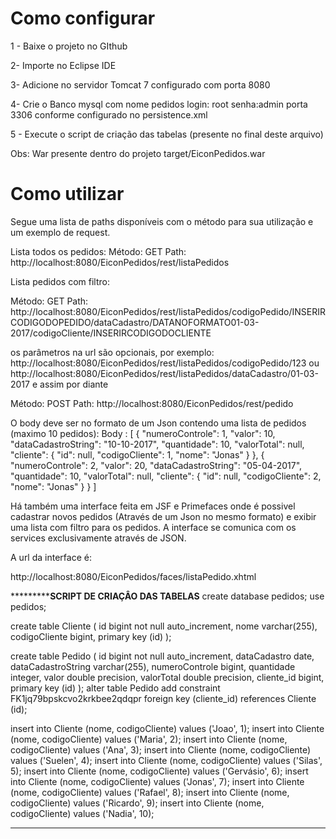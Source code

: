 
<h1>Como configurar</h1>

1 - Baixe o projeto no GIthub

2- Importe no Eclipse IDE

3- Adicione no servidor Tomcat 7 configurado com porta 8080

4- Crie o Banco mysql com nome pedidos  login: root senha:admin porta 3306 conforme configurado no persistence.xml

5 - Execute o script de criação das tabelas (presente no final deste arquivo)

Obs: War presente dentro do projeto target/EiconPedidos.war
<h1>Como utilizar</h1>

Segue uma lista de paths disponíveis com o método para sua utilização e um exemplo de request.

Lista todos os pedidos:
Método: 		GET
Path: 			http://localhost:8080/EiconPedidos/rest/listaPedidos

Lista pedidos com filtro:

Método: 		GET
Path: 			http://localhost:8080/EiconPedidos/rest/listaPedidos/codigoPedido/INSERIRCODIGODOPEDIDO/dataCadastro/DATANOFORMATO01-03-2017/codigoCliente/INSERIRCODIGODOCLIENTE

os parâmetros na url são opcionais, por exemplo:
http://localhost:8080/EiconPedidos/rest/listaPedidos/codigoPedido/123
ou
http://localhost:8080/EiconPedidos/rest/listaPedidos/dataCadastro/01-03-2017
e assim por diante

Método: 		POST
Path: 	http://localhost:8080/EiconPedidos/rest/pedido

O body deve ser no formato de um Json contendo uma lista de pedidos (maximo 10 pedidos):
Body :
  [
      {
        "numeroControle": 1,
        "valor": 10,
        "dataCadastroString": "10-10-2017",
        "quantidade": 10,
        "valorTotal": null,
        "cliente": {
	              "id": null,
	              "codigoCliente": 1,
	              "nome": "Jonas"
              }
       },
       {
        "numeroControle": 2,
        "valor": 20,
        "dataCadastroString": "05-04-2017",
        "quantidade": 10,
        "valorTotal": null,
        "cliente": {
	              "id": null,
	              "codigoCliente": 2,
	              "nome": "Jonas"
              }
       }
]

Há também uma interface feita em JSF e Primefaces onde é possivel cadastrar novos pedidos (Através de um Json no mesmo formato)
e exibir uma lista com filtro para os pedidos. A interface se comunica com os services exclusivamente através de JSON.

A url da interface é:

http://localhost:8080/EiconPedidos/faces/listaPedido.xhtml


*******************************SCRIPT DE CRIAÇÂO DAS TABELAS**********************
create database pedidos;
use pedidos;

create  table Cliente (
	id bigint not null auto_increment,
	nome varchar(255),
    codigoCliente bigint,
    primary key (id)
);

 create table Pedido (
        id bigint not null auto_increment,
        dataCadastro date,
        dataCadastroString varchar(255),
        numeroControle bigint,
        quantidade integer,
        valor double precision,
        valorTotal double precision,
        cliente_id bigint,
        primary key (id)
    );
alter table Pedido 
        add constraint FK1jq79bpskcvo2krkbee2qdqpr 
        foreign key (cliente_id) 
        references Cliente (id);
        
insert into Cliente (nome, codigoCliente) values ('Joao', 1);
insert into Cliente (nome, codigoCliente) values ('Maria', 2);
insert into Cliente (nome, codigoCliente) values ('Ana', 3);
insert into Cliente (nome, codigoCliente) values ('Suelen', 4);
insert into Cliente (nome, codigoCliente) values ('Silas', 5);
insert into Cliente (nome, codigoCliente) values ('Gervásio', 6);
insert into Cliente (nome, codigoCliente) values ('Jonas', 7);
insert into Cliente (nome, codigoCliente) values ('Rafael', 8);
insert into Cliente (nome, codigoCliente) values ('Ricardo', 9);
insert into Cliente (nome, codigoCliente) values ('Nadia', 10);

***************************************************************************

